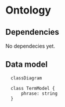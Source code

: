 # Ontology

## Dependencies

No dependecies yet.

## Data model

  ```mermaid
    classDiagram

    class TermModel {
        phrase: string
    }
  ```